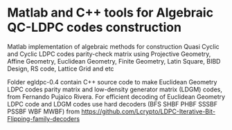 # Matlab and C++ tools for Algebraic QC-LDPC codes construction   
Matlab implementation of algebraic methods for construction Quasi Cyclic and Cyclic LDPC codes parity-check matrix using Projective Geometry, Affine Geometry, Euclidean Geometry, Finite Geometry, Latin Square, BIBD Design, RS code, Lattice Grid and etc



Folder  egldpc-0.4 contain C++ source code to make Euclidean Geometry LDPC codes parity matrix and low-density generator matrix (LDGM) codes, from Fernando Pujaico Rivera. For efficient decoding of Euclidean Geometry LDPC code and LDGM codes use hard decoders (BFS SHBF PHBF SSSBF PSSBF WBF MWBF) from https://github.com/Lcrypto/LDPC-Iterative-Bit-Flipping-family-decoders

 
